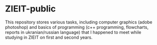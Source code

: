# ZIEIT-public

This repository stores various tasks, including computer graphics (adobe photoshop) and basics of programming (c++ programming, flowcharts, reports in ukranian/russian language) that I happened to meet while studying in ZIEIT on first and second years. 
